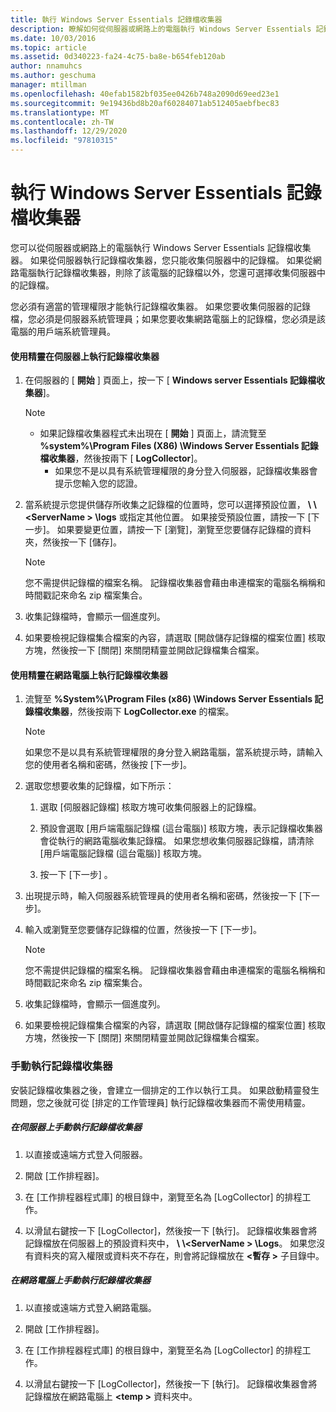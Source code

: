 ```yaml
---
title: 執行 Windows Server Essentials 記錄檔收集器
description: 瞭解如何從伺服器或網路上的電腦執行 Windows Server Essentials 記錄檔收集器。
ms.date: 10/03/2016
ms.topic: article
ms.assetid: 0d340223-fa24-4c75-ba8e-b654feb120ab
author: nnamuhcs
ms.author: geschuma
manager: mtillman
ms.openlocfilehash: 40efab1582bf035ee0426b748a2090d69eed23e1
ms.sourcegitcommit: 9e19436bd8b20af60284071ab512405aebfbec83
ms.translationtype: MT
ms.contentlocale: zh-TW
ms.lasthandoff: 12/29/2020
ms.locfileid: "97810315"
---
```

# <a name="run-the-windows-server-essentials-log-collector"></a>執行 Windows Server Essentials 記錄檔收集器
您可以從伺服器或網路上的電腦執行 Windows Server Essentials 記錄檔收集器。 如果從伺服器執行記錄檔收集器，您只能收集伺服器中的記錄檔。 如果從網路電腦執行記錄檔收集器，則除了該電腦的記錄檔以外，您還可選擇收集伺服器中的記錄檔。

 您必須有適當的管理權限才能執行記錄檔收集器。 如果您要收集伺服器的記錄檔，您必須是伺服器系統管理員；如果您要收集網路電腦上的記錄檔，您必須是該電腦的用戶端系統管理員。

#### <a name="to-run-the-log-collector-on-the-server-by-using-the-wizard"></a>使用精靈在伺服器上執行記錄檔收集器

1. 在伺服器的 [ **開始** ] 頁面上，按一下 [ **Windows server Essentials 記錄檔收集器**]。

   > [!NOTE]
   > - 如果記錄檔收集器程式未出現在 [ **開始** ] 頁面上，請流覽至 **%system%\Program Files (X86) \Windows Server Essentials 記錄檔收集器**，然後按兩下 [ **LogCollector**]。
   >   -   如果您不是以具有系統管理權限的身分登入伺服器，記錄檔收集器會提示您輸入您的認證。

2. 當系統提示您提供儲存所收集之記錄檔的位置時，您可以選擇預設位置， **\\ \\<ServerName \> \logs** 或指定其他位置。 如果接受預設位置，請按一下 [下一步]。 如果要變更位置，請按一下 [瀏覽]，瀏覽至您要儲存記錄檔的資料夾，然後按一下 [儲存]。

   > [!NOTE]
   >  您不需提供記錄檔的檔案名稱。 記錄檔收集器會藉由串連檔案的電腦名稱稱和時間戳記來命名 zip 檔案集合。

3. 收集記錄檔時，會顯示一個進度列。

4. 如果要檢視記錄檔集合檔案的內容，請選取 [開啟儲存記錄檔的檔案位置] 核取方塊，然後按一下 [關閉] 來關閉精靈並開啟記錄檔集合檔案。

#### <a name="to-run-the-log-collector-on-a-network-computer-by-using-the-wizard"></a>使用精靈在網路電腦上執行記錄檔收集器

1.  流覽至 **%System%\Program Files (x86) \Windows Server Essentials 記錄檔收集器**，然後按兩下 **LogCollector.exe** 的檔案。

    > [!NOTE]
    >  如果您不是以具有系統管理權限的身分登入網路電腦，當系統提示時，請輸入您的使用者名稱和密碼，然後按 [下一步]。

2.  選取您想要收集的記錄檔，如下所示：

    1.  選取 [伺服器記錄檔] 核取方塊可收集伺服器上的記錄檔。

    2.  預設會選取 [用戶端電腦記錄檔 (這台電腦)] 核取方塊，表示記錄檔收集器會從執行的網路電腦收集記錄檔。 如果您想收集伺服器記錄檔，請清除 [用戶端電腦記錄檔 (這台電腦)] 核取方塊。

    3.  按一下 [下一步] 。

3.  出現提示時，輸入伺服器系統管理員的使用者名稱和密碼，然後按一下 [下一步]。

4.  輸入或瀏覽至您要儲存記錄檔的位置，然後按一下 [下一步]。

    > [!NOTE]
    >  您不需提供記錄檔的檔案名稱。 記錄檔收集器會藉由串連檔案的電腦名稱稱和時間戳記來命名 zip 檔案集合。

5.  收集記錄檔時，會顯示一個進度列。

6.  如果要檢視記錄檔集合檔案的內容，請選取 [開啟儲存記錄檔的檔案位置] 核取方塊，然後按一下 [關閉] 來關閉精靈並開啟記錄檔集合檔案。

### <a name="running-the-log-collector-manually"></a>手動執行記錄檔收集器
 安裝記錄檔收集器之後，會建立一個排定的工作以執行工具。 如果啟動精靈發生問題，您之後就可從 [排定的工作管理員] 執行記錄檔收集器而不需使用精靈。

##### <a name="to-manually-run-the-log-collector-on-the-server"></a>在伺服器上手動執行記錄檔收集器

1.  以直接或遠端方式登入伺服器。

2.  開啟 [工作排程器]。

3.  在 [工作排程器程式庫] 的根目錄中，瀏覽至名為 [LogCollector] 的排程工作。

4.  以滑鼠右鍵按一下 [LogCollector]，然後按一下 [執行]。 記錄檔收集器會將記錄檔放在伺服器上的預設資料夾中， **\\ \\<ServerName \> \Logs**。 如果您沒有資料夾的寫入權限或資料夾不存在，則會將記錄檔放在 **<暫存 \>** 子目錄中。

##### <a name="to-manually-run-the-log-collector-on-a-network-computer"></a>在網路電腦上手動執行記錄檔收集器

1.  以直接或遠端方式登入網路電腦。

2.  開啟 [工作排程器]。

3.  在 [工作排程器程式庫] 的根目錄中，瀏覽至名為 [LogCollector] 的排程工作。

4.  以滑鼠右鍵按一下 [LogCollector]，然後按一下 [執行]。 記錄檔收集器會將記錄檔放在網路電腦上 **<temp \>** 資料夾中。
